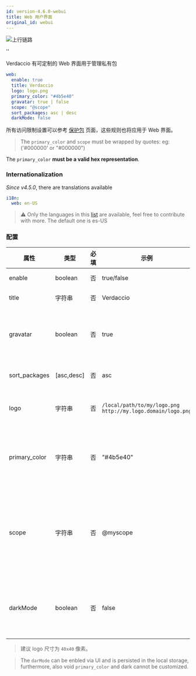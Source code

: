```yaml
---
id: version-4.6.0-webui
title: Web 用户界面
original_id: webui
---
```


![上行链路](https://user-images.githubusercontent.com/558752/52916111-fa4ba980-32db-11e9-8a64-f4e06eb920b3.png)

<div id="codefund">''</div>

Verdaccio 有可定制的 Web 界面用于管理私有包

```yaml
web:
  enable: true
  title: Verdaccio
  logo: logo.png
  primary_color: "#4b5e40"
  gravatar: true | false
  scope: "@scope"
  sort_packages: asc | desc
  darkMode: false
```

所有访问限制设置可以参考 [保护包](protect-your-dependencies.md) 页面，这些规则也将应用于 Web 界面。

> The `primary_color` and `scope` must be wrapped by quotes: eg: ('#000000' or "#000000")

The `primary_color` **must be a valid hex representation**.

### Internationalization

*Since v4.5.0*, there are translations available

```yaml
i18n:
  web: en-US  
```

> ⚠️ Only the languages in this [list](https://github.com/verdaccio/ui/tree/master/i18n/translations) are available, feel free to contribute with more. The default one is es-US

### 配置

| 属性            | 类型         | 必填 | 示例                                                            | 支持            | 描述                                                                                                                       |
| ------------- | ---------- | -- | ------------------------------------------------------------- | ------------- | ------------------------------------------------------------------------------------------------------------------------ |
| enable        | boolean    | 否  | true/false                                                    | 任意路径          | 允许显示网页界面                                                                                                                 |
| title         | 字符串        | 否  | Verdaccio                                                     | 任意路径          | HTML 页眉标题说明                                                                                                              |
| gravatar      | boolean    | 否  | true                                                          | `>v4`      | Gravatars will be generated under the hood if this property is enabled                                                   |
| sort_packages | [asc,desc] | 否  | asc                                                           | `>v4`      | 默认情况下，私有包按升序排序                                                                                                           |
| logo          | 字符串        | 否  | `/local/path/to/my/logo.png` `http://my.logo.domain/logo.png` | 任意路径          | logo 所在的 URI 路径（顶部 logo）                                                                                                 |
| primary_color | 字符串        | 否  | "#4b5e40"                                                     | `>4`       | The primary color to use throughout the UI (header, etc)                                                                 |
| scope         | 字符串        | 否  | @myscope                                                      | `>v3.x`    | If you're using this registry for a specific module scope, specify that scope to set it in the webui instructions header |
| darkMode      | boolean    | 否  | false                                                         | `>=v4.6.0` | This mode is an special theme for those want to live in the dark side                                                    |


> 建议 logo 尺寸为 `40x40` 像素。

> The `darMode` can be enbled via UI and is persisted in the local storage, furthermore, also void `primary_color` and dark cannot be customized.
